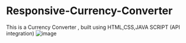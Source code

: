 # Responsive-Currency-Converter
This is a Currency Converter , built using HTML,CSS,JAVA SCRIPT (API integration)
![image](https://github.com/user-attachments/assets/20d1183a-4b7a-4dcf-ab4a-b11167465be0)

